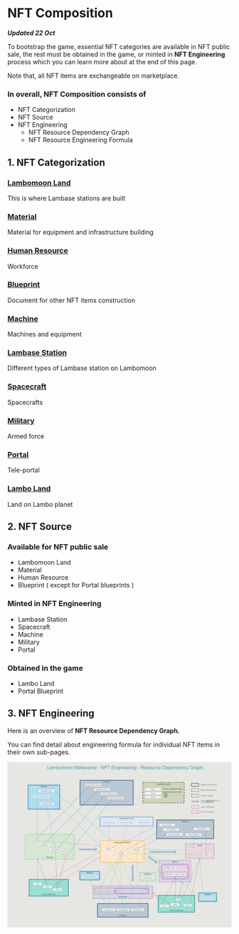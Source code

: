 # NFT Composition

**_Updated 22 Oct_**

To bootstrap the game, essential NFT categories are available in NFT public sale, the rest must be obtained in the game, or minted in **NFT Engineering** process which you can learn more about at the end of this page.

Note that, all NFT items are exchangeable on marketplace.

### In overall, **NFT** Composition consists of

- NFT Categorization
- NFT Source
- NFT Engineering
  - NFT Resource Dependency Graph
  - NFT Resource Engineering Formula

## 1. NFT Categorization

### [Lambomoon Land](NFT%20Composition%2079eb28a204d84f808d4e5fc290eb57dc/Lambomoon%20Land%2074198bbe6d7f400993bad3543b9f43ed.md)

This is where Lambase stations are built

### [Material](NFT%20Composition%2079eb28a204d84f808d4e5fc290eb57dc/Material%206bf15b1ce39b415bb578ff877a155af4.md)

Material for equipment and infrastructure building

### [Human Resource](NFT%20Composition%2079eb28a204d84f808d4e5fc290eb57dc/Human%20Resource%2085e2abba371646419e34810992732ccf.md)

Workforce

### [Blueprint](NFT%20Composition%2079eb28a204d84f808d4e5fc290eb57dc/Blueprint%20321b43c550ba4df8af7eb5f37c19d753.md)

Document for other NFT items construction

### [Machine](NFT%20Composition%2079eb28a204d84f808d4e5fc290eb57dc/Machine%205c71927085e244239abd2b0240b11faa.md)

Machines and equipment

### [Lambase Station](NFT%20Composition%2079eb28a204d84f808d4e5fc290eb57dc/Lambase%20Station%203a9e6d4ae99645e28b6c0aecac17e82c.md)

Different types of Lambase station on Lambomoon

### [Spacecraft](NFT%20Composition%2079eb28a204d84f808d4e5fc290eb57dc/Spacecraft%208318fc40fa2c4692b77e16e55871ebf7.md)

Spacecrafts

### [Military](NFT%20Composition%2079eb28a204d84f808d4e5fc290eb57dc/Military%20f21cf096ac8843fbad1c9996f102c88c.md)

Armed force

### [Portal](NFT%20Composition%2079eb28a204d84f808d4e5fc290eb57dc/Portal%20859902d996dd4416913205080dc955ad.md)

Tele-portal

### [Lambo Land](NFT%20Composition%2079eb28a204d84f808d4e5fc290eb57dc/Lambo%20Land%20fa665279b9934c98a85638b630224fc3.md)

Land on Lambo planet

## 2. NFT Source

### Available for NFT public sale

- Lambomoon Land
- Material
- Human Resource
- Blueprint ( except for Portal blueprints )

### Minted in NFT Engineering

- Lambase Station
- Spacecraft
- Machine
- Military
- Portal

### Obtained in the game

- Lambo Land
- Portal Blueprint

## 3. NFT Engineering

Here is an overview of **NFT Resource Dependency Graph.**

You can find detail about engineering formula for individual NFT items in their own sub-pages.

![NFT-system.drawio(1).png](NFT%20Composition%2079eb28a204d84f808d4e5fc290eb57dc/NFT-system.drawio.png)
